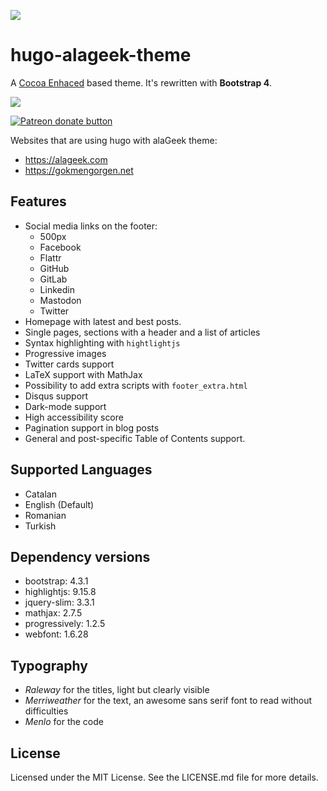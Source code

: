 ![](https://alageek.com/img/alageek-logo.png)

# hugo-alageek-theme
A [Cocoa Enhaced](https://github.com/mtn/cocoa-eh-hugo-theme) based theme. It's rewritten with **Bootstrap 4**.

![](/images/screenshot.png)

<a href="https://www.patreon.com/gkmngrgn" title="Donate to this project using Patreon">
    <img src="https://img.shields.io/badge/become%20a%20patron-F96854.svg?longCache=true&style=for-the-badge"
         alt="Patreon donate button" />
</a>

Websites that are using hugo with alaGeek theme:

* https://alageek.com
* https://gokmengorgen.net

## Features

* Social media links on the footer:
    - 500px
    - Facebook
    - Flattr
    - GitHub
    - GitLab
    - Linkedin
    - Mastodon
    - Twitter
* Homepage with latest and best posts.
* Single pages, sections with a header and a list of articles
* Syntax highlighting with `hightlightjs`
* Progressive images
* Twitter cards support
* LaTeX support with MathJax
* Possibility to add extra scripts with `footer_extra.html`
* Disqus support
* Dark-mode support
* High accessibility score
* Pagination support in blog posts
* General and post-specific Table of Contents support.

## Supported Languages

* Catalan
* English (Default)
* Romanian
* Turkish

## Dependency versions

* bootstrap: 4.3.1
* highlightjs: 9.15.8
* jquery-slim: 3.3.1
* mathjax: 2.7.5
* progressively: 1.2.5
* webfont: 1.6.28

## Typography

* *Raleway* for the titles, light but clearly visible
* *Merriweather* for the text, an awesome sans serif font to read without difficulties
* *Menlo* for the code

## License

Licensed under the MIT License. See the LICENSE.md file for more details.
